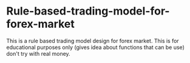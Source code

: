 # Rule-based-trading-model-for-forex-market
This is a rule based trading model design for forex market. This is for educational purposes only (gives idea about functions that can be use) don't try with real money. 
